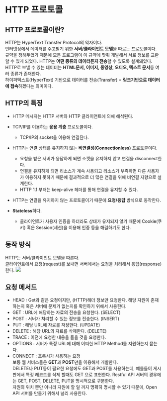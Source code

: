 # HTTP 프로토콜
## HTTP 프로토콜이란?
HTTP는 HyperText Transfer Protocol의 약자이다.  
인터넷상에서 데이터를 주고받기 위한 **서버/클라이언트 모델**을 따르는 프로토콜이다.  
규약을 정해두었기 때문에 모든 프로그램이 이 규약에 맞춰 개발해서 서로 정보를 교환할 수 있게 되었다.
HTTP는 **어떤 종류의 데이터든지 전송**할 수 있도록 설계돼있다.  
HTTP로 보낼 수 있는 데이터는 **HTML문서, 이미지, 동영상, 오디오, 텍스트 문서**등 여러 종류가 존재한다.  
하이퍼텍스트(HyperText) 기반으로 데이터를 전송(Transfer) = **링크기반으로 데이터에 접속**하겠다는 의미이다.
## HTTP의 특징
- HTTP 메시지는 HTTP 서버와 HTTP 클라이언트에 의해 해석된다.

- TCP/IP를 이용하는 **응용 계층** 프로토콜이다.
    - TCP/IP의 socket을 이용해 연결된다.
- HTTP는 연결 상태를 유지하지 않는 **비연결성(Connectionless)** 프로토콜이다.
    - 요청을 받은 서버가 응답하게 되면 소켓을 유지하지 않고 연결을 disconnect한다.
    - 연결을 유지하게 되면 리소스가 계속 사용되고 리소스가 부족하면 다른 사용자가 이용하지 못하기 때문에 결과적으로 더 많은 연결을 위해 비연결 지향으로 설계한다.
    - HTTP 1.1 부터는 keep-alive 헤더를 통해 연결을 유지할 수 있다.
- HTTP는 연결을 유지하지 않는 프로토콜이기 때문에 **요청/응답** 방식으로 동작한다.
- **Stateless**하다.
    - 클라이언트가 사용자 인증을 하더라도 상태가 유지되지 않기 때문에 Cookie(쿠키) 혹은 Session(세션)을 이용해 인증 등을 해결하기도 한다.
## 동작 방식
HTTP는 서버/클라이언트 모델을 따른다.  
클라이언트에서 요청(request)를 보내면 서버에서는 요청을 처리해서 응답(response)한다.
![](https://media.vlpt.us/post-images/surim014/e0aa5520-2d59-11ea-86da-fb3b00230640/image.png)
## 요청 메서드
- HEAD : Get과 같은 요청이지만, (HTTP)헤더 정보만 요청한다. 해당 자원이 존재하는지 혹은 서버에 문제가 없는지를 확인하기 위해서 사용한다.
- GET : URL에 해당하는 자료의 전송을 요청한다. (SELECT)
- POST : 서버가 처리할 수 있는 정보를 전송한다. (INSERT)
- PUT : 해당 URL에 자료를 저장한다. (UPDATE)
- DELETE : 해당 URL의 자료를 삭제한다. (DELETE)
- TRACE : 이전에 요청한 내용을 들을 것을 요청한다.
- OPTIONS : 서버가 특정 URL에 대해 어떠한 HTTP Method를 지원하는지 묻는다.
- CONNECT : 프록시가 사용하는 요청  
보통 웹 서비스들은 **GET**과 **POST**만을 이용해서 개발한다.  
DELETE나 PUT등이 필요한 요청에도 GET과 POST를 사용하는데, 예를들어 게시판에서 특정 레코드를 삭제 할때도 GET 으로 표현한다.
Restful API 서버의 경우에는 GET, POST, DELETE, PUT을 명시적으로 구분한다.  
자원의 위치 뿐만 아니라 자원에 할 일 까지 명확히 명시할 수 있기 때문에, Open API 서버를 만들기 위해서 널리 사용한다.